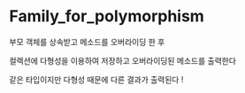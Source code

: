 # Family_for_polymorphism

부모 객체를 상속받고 메소드를 오버라이딩 한 후

컬렉션에 다형성을 이용하여 저장하고 오버라이딩된 메소드를 출력한다 

같은 타입이지만 다형성 때문에 다른 결과가 출력된다 !
